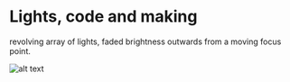 # Lights, code and making 

revolving array of lights, faded brightness outwards from a moving focus point. 

![alt text](fade.array.gif)
